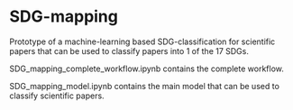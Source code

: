 # SDG-mapping

Prototype of a machine-learning based SDG-classification for scientific papers that can be used to classify papers into 1 of the 17 SDGs.

SDG_mapping_complete_workflow.ipynb contains the complete workflow.

SDG_mapping_model.ipynb contains the main model that can be used to classify scientific papers.
